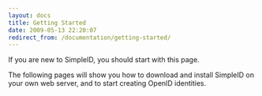 ```yaml
---
layout: docs
title: Getting Started
date: 2009-05-13 22:20:07
redirect_from: /documentation/getting-started/
---
```


If you are new to SimpleID, you should start with this page.

The following pages will show you how to download and install SimpleID on your own web server, and to start creating OpenID identities.